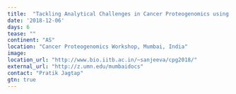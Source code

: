 ```yaml
---
title:  "Tackling Analytical Challenges in Cancer Proteogenomics using Galaxy framework"
date: '2018-12-06'
days: 6
tease: "" 
continent: "AS"
location: "Cancer Proteogenomics Workshop, Mumbai, India"
image:
location_url: "http://www.bio.iitb.ac.in/~sanjeeva/cpg2018/"
external_url: "http://z.umn.edu/mumbaidocs"
contact: "Pratik Jagtap"
gtn: true
---
```

